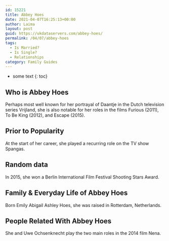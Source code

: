 ```yaml
---
id: 15221
title: Abbey Hoes
date: 2021-04-07T16:25:13+00:00
author: Laima
layout: post
guid: https://ukdataservers.com/abbey-hoes/
permalink: /04/07/abbey-hoes
tags:
  - Is Married?
  - Is Single?
  - Relationships
category: Family Guides
---
```


* some text
{: toc}


## Who is Abbey Hoes
                  
                  
                  
Perhaps most well known for her portrayal of Daantje in the Dutch television series Vrijland, she is also notable for her roles in the films Furious (2011), To Be King (2012), and Escape (2015).
                  
              
            
              
            
                
                
                
## Prior to Popularity
                  
                  
                  
At the start of her career, she played a recurring role on the TV show Spangas.
                  
              
            
              
            
                
                
                
## Random data
                  
                  
                  
In 2015, she won a Berlin International Film Festival Shooting Stars Award.
                  
              
            
              
            
                
                
                
## Family & Everyday Life of Abbey Hoes
                  
                  
                  
Born Emily Abigail Ashley Hoes, she was raised in Rotterdam, Netherlands.
                  
              
            
              
            
                
                
                
## People Related With Abbey Hoes
                  
                  
                  
She and Uwe Ochsenknecht play the two main roles in the 2014 film Nena.
                  
              
            
              
            
                
              
            
              
              
            
            
              
            
          
          
          